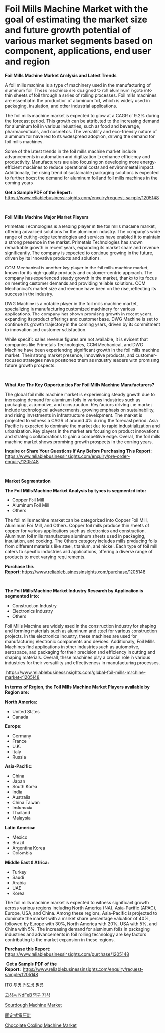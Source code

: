 <p><h1>Foil Mills Machine Market with the goal of estimating the market size and future growth potential of various market segments based on component, applications, end user and region</h1></p><p><strong>Foil Mills Machine Market Analysis and Latest Trends</strong></p>
<p><p>A foil mills machine is a type of machinery used in the manufacturing of aluminum foil. These machines are designed to roll aluminum ingots into thin sheets of foil through a series of rolling processes. Foil mills machines are essential in the production of aluminum foil, which is widely used in packaging, insulation, and other industrial applications.</p><p>The foil mills machine market is expected to grow at a CAGR of 9.2% during the forecast period. This growth can be attributed to the increasing demand for aluminum foil in various industries, such as food and beverage, pharmaceuticals, and cosmetics. The versatility and eco-friendly nature of aluminum foil have led to its widespread adoption, driving the demand for foil mills machines.</p><p>Some of the latest trends in the foil mills machine market include advancements in automation and digitization to enhance efficiency and productivity. Manufacturers are also focusing on developing more energy-efficient machines to reduce operational costs and environmental impact. Additionally, the rising trend of sustainable packaging solutions is expected to further boost the demand for aluminum foil and foil mills machines in the coming years.</p></p>
<p><strong>Get a Sample PDF of the Report:&nbsp;</strong> <a href="https://www.reliablebusinessinsights.com/enquiry/request-sample/1205148">https://www.reliablebusinessinsights.com/enquiry/request-sample/1205148</a></p>
<p>&nbsp;</p>
<p><strong>Foil Mills Machine Major Market Players</strong></p>
<p><p>Primetals Technologies is a leading player in the foil mills machine market, offering advanced solutions for the aluminum industry. The company's wide range of cutting-edge technologies and services have enabled it to maintain a strong presence in the market. Primetals Technologies has shown remarkable growth in recent years, expanding its market share and revenue significantly. The company is expected to continue growing in the future, driven by its innovative products and solutions.</p><p>CCM Mechanical is another key player in the foil mills machine market, known for its high-quality products and customer-centric approach. The company has experienced steady growth in the market, thanks to its focus on meeting customer demands and providing reliable solutions. CCM Mechanical's market size and revenue have been on the rise, reflecting its success in the industry.</p><p>DWG Machine is a notable player in the foil mills machine market, specializing in manufacturing customized machinery for various applications. The company has shown promising growth in recent years, expanding its product offerings and customer base. DWG Machine is set to continue its growth trajectory in the coming years, driven by its commitment to innovation and customer satisfaction.</p><p>While specific sales revenue figures are not available, it is evident that companies like Primetals Technologies, CCM Mechanical, and DWG Machine have been experiencing significant growth in the foil mills machine market. Their strong market presence, innovative products, and customer-focused strategies have positioned them as industry leaders with promising future growth prospects.</p></p>
<p>&nbsp;</p>
<p><strong>What Are The Key Opportunities For Foil Mills Machine Manufacturers?</strong></p>
<p><p>The global foil mills machine market is experiencing steady growth due to increasing demand for aluminum foils in various industries such as packaging, automotive, and construction. Key factors driving the market include technological advancements, growing emphasis on sustainability, and rising investments in infrastructure development. The market is projected to witness a CAGR of around 4% during the forecast period. Asia Pacific is expected to dominate the market due to rapid industrialization and urbanization. Key players in the market are focusing on product innovations and strategic collaborations to gain a competitive edge. Overall, the foil mills machine market shows promising growth prospects in the coming years.</p></p>
<p><strong>Inquire or Share Your Questions If Any Before Purchasing This Report:</strong> <a href="https://www.reliablebusinessinsights.com/enquiry/pre-order-enquiry/1205148">https://www.reliablebusinessinsights.com/enquiry/pre-order-enquiry/1205148</a></p>
<p>&nbsp;</p>
<p><strong>Market Segmentation</strong></p>
<p><strong>The Foil Mills Machine Market Analysis by types is segmented into:</strong></p>
<p><ul><li>Copper Foil Mill</li><li>Aluminum Foil Mill</li><li>Others</li></ul></p>
<p><p>The foil mills machine market can be categorized into Copper Foil Mill, Aluminum Foil Mill, and Others. Copper foil mills produce thin sheets of copper for various applications such as electronics and construction. Aluminum foil mills manufacture aluminum sheets used in packaging, insulation, and cooking. The Others category includes mills producing foils from different materials like steel, titanium, and nickel. Each type of foil mill caters to specific industries and applications, offering a diverse range of products to meet varying requirements.</p></p>
<p><strong>Purchase this Report:&nbsp;</strong><a href="https://www.reliablebusinessinsights.com/purchase/1205148">https://www.reliablebusinessinsights.com/purchase/1205148</a></p>
<p>&nbsp;</p>
<p><strong>The Foil Mills Machine Market Industry Research by Application is segmented into:</strong></p>
<p><ul><li>Construction Industry</li><li>Electronics Industry</li><li>Others</li></ul></p>
<p><p>Foil Mills Machine are widely used in the construction industry for shaping and forming materials such as aluminum and steel for various construction projects. In the electronics industry, these machines are used for manufacturing electronic components and devices. Additionally, Foil Mills Machines find applications in other industries such as automotive, aerospace, and packaging for their precision and efficiency in cutting and shaping materials. Overall, these machines play a crucial role in various industries for their versatility and effectiveness in manufacturing processes.</p></p>
<p><a href="https://www.reliablebusinessinsights.com/global-foil-mills-machine-market-r1205148">&nbsp;https://www.reliablebusinessinsights.com/global-foil-mills-machine-market-r1205148</a></p>
<p><strong>In terms of Region, the Foil Mills Machine Market Players available by Region are:</strong></p>
<p>
    <p> <strong> North America: </strong>
        <ul>
            <li>United States</li>
            <li>Canada</li>
        </ul>
        </p> 
    <p> <strong> Europe: </strong>
        <ul>
            <li>Germany</li>
            <li>France</li>
            <li>U.K.</li>
            <li>Italy</li>
            <li>Russia</li>
        </ul>
        </p> 
    <p> <strong> Asia-Pacific: </strong>
        <ul>
            <li>China</li>
            <li>Japan</li>
            <li>South Korea</li>
            <li>India</li>
            <li>Australia</li>
            <li>China Taiwan</li>
            <li>Indonesia</li>
            <li>Thailand</li>
            <li>Malaysia</li>
        </ul>
        </p> 
    <p> <strong> Latin America: </strong>
        <ul>
            <li>Mexico</li>
            <li>Brazil</li>
            <li>Argentina Korea</li>
            <li>Colombia</li>
        </ul>
        </p> 
    <p> <strong> Middle East & Africa: </strong>
        <ul>
            <li>Turkey</li>
            <li>Saudi</li>
            <li>Arabia</li>
            <li>UAE</li>
            <li>Korea</li>
        </ul>
    </p>
    </p>
<p><p>The foil mills machine market is expected to witness significant growth across various regions including North America (NA), Asia-Pacific (APAC), Europe, USA, and China. Among these regions, Asia-Pacific is projected to dominate the market with a market share percentage valuation of 40%, followed by Europe with 30%, North America with 20%, USA with 5%, and China with 5%. The increasing demand for aluminum foils in packaging industries and advancements in foil rolling technology are key factors contributing to the market expansion in these regions.</p></p>
<p><strong>Purchase this Report: </strong><a href="https://www.reliablebusinessinsights.com/purchase/1205148">https://www.reliablebusinessinsights.com/purchase/1205148</a></p>
<p>&nbsp;<strong>Get a Sample PDF of the Report:&nbsp;&nbsp;</strong><a href="https://www.reliablebusinessinsights.com/enquiry/request-sample/1205148">https://www.reliablebusinessinsights.com/enquiry/request-sample/1205148</a></p>
<p><strong></strong></p>
<p><p><a href="https://github.com/tukangkrupk/Market-Research-Report-List-1/blob/main/1142494176080.md">ITO 투명 전도성 필름</a></p><p><a href="https://github.com/mduzzalmduzzal601/Market-Research-Report-List-1/blob/main/3854857176079.md">고성능 NdFeB 영구 자석</a></p><p><a href="https://github.com/EveKerluke2023/Market-Research-Report-List-1/blob/main/sourdough-machine-market.md">Sourdough Machine Market</a></p><p><a href="https://github.com/LizaHeller2023/Market-Research-Report-List-1/blob/main/7066038163564.md">固定式電圧計</a></p><p><a href="https://github.com/angeliabkratze/Market-Research-Report-List-1/blob/main/chocolate-cooling-machine-market.md">Chocolate Cooling Machine Market</a></p></p>